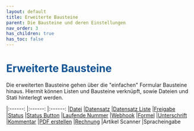 ```yaml
---
layout: default
title: Erweiterte Bausteine
parent: Die Bausteine und deren Einstellungen
nav_order: 3
has_children: true
has_toc: false
---
```


# <span style="color:#0b5394">Erweiterte Bausteine</span>

Die erweiterten Bausteine gehen über die "einfachen" Formular Bausteine hinaus. Hiermit können Listen und
Bausteine verknüpft, sowie Dateien und Stati hinterlegt werden.

|:------:       |:------:               |:------:
|[Datei](/docs/record-spec-settings/grand-child-expanded/file.html)          |[Datensatz](/docs/record-spec-settings/grand-child-expanded/record.html)              |[Datensatz Liste](/docs/record-spec-settings/grand-child-expanded/record-list.html)
|[Freigabe](/docs/record-spec-settings/grand-child-expanded/lock.html)       |[Status](/docs/record-spec-settings/grand-child-expanded/status.html)                 |[Status Button](/docs/record-spec-settings/grand-child-expanded/button-status.html)
|[Laufende Nummer](/docs/record-spec-settings/grand-child-expanded/rolling-number.html) |[Webhook](/docs/record-spec-settings/grand-child-expanded/webhook.html)  |[Formel](/docs/record-spec-settings/grand-child-expanded/formular.html)
|[Unterschrift](/docs/record-spec-settings/grand-child-expanded/signature.html) |[Kommentar](/docs/record-spec-settings/grand-child-expanded/comment.html)      |[PDF erstellen](/docs/record-spec-settings/grand-child-expanded/create-pdf.html)
|[Rechnung](/docs/record-spec-settings/grand-child-expanded/invoice.html) |Artikel Scanner |Spracheingabe